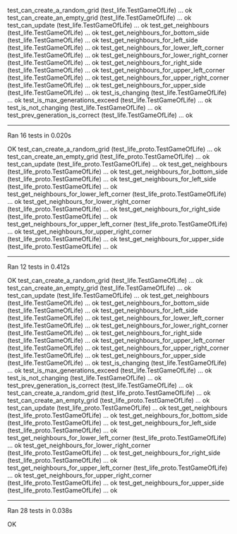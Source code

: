 test_can_create_a_random_grid (test_life.TestGameOfLife) ... ok
test_can_create_an_empty_grid (test_life.TestGameOfLife) ... ok
test_can_update (test_life.TestGameOfLife) ... ok
test_get_neighbours (test_life.TestGameOfLife) ... ok
test_get_neighbours_for_bottom_side (test_life.TestGameOfLife) ... ok
test_get_neighbours_for_left_side (test_life.TestGameOfLife) ... ok
test_get_neighbours_for_lower_left_corner (test_life.TestGameOfLife) ... ok
test_get_neighbours_for_lower_right_corner (test_life.TestGameOfLife) ... ok
test_get_neighbours_for_right_side (test_life.TestGameOfLife) ... ok
test_get_neighbours_for_upper_left_corner (test_life.TestGameOfLife) ... ok
test_get_neighbours_for_upper_right_corner (test_life.TestGameOfLife) ... ok
test_get_neighbours_for_upper_side (test_life.TestGameOfLife) ... ok
test_is_changing (test_life.TestGameOfLife) ... ok
test_is_max_generations_exceed (test_life.TestGameOfLife) ... ok
test_is_not_changing (test_life.TestGameOfLife) ... ok
test_prev_generation_is_correct (test_life.TestGameOfLife) ... ok

----------------------------------------------------------------------
Ran 16 tests in 0.020s

OK
test_can_create_a_random_grid (test_life_proto.TestGameOfLife) ... ok
test_can_create_an_empty_grid (test_life_proto.TestGameOfLife) ... ok
test_can_update (test_life_proto.TestGameOfLife) ... ok
test_get_neighbours (test_life_proto.TestGameOfLife) ... ok
test_get_neighbours_for_bottom_side (test_life_proto.TestGameOfLife) ... ok
test_get_neighbours_for_left_side (test_life_proto.TestGameOfLife) ... ok
test_get_neighbours_for_lower_left_corner (test_life_proto.TestGameOfLife) ... ok
test_get_neighbours_for_lower_right_corner (test_life_proto.TestGameOfLife) ... ok
test_get_neighbours_for_right_side (test_life_proto.TestGameOfLife) ... ok
test_get_neighbours_for_upper_left_corner (test_life_proto.TestGameOfLife) ... ok
test_get_neighbours_for_upper_right_corner (test_life_proto.TestGameOfLife) ... ok
test_get_neighbours_for_upper_side (test_life_proto.TestGameOfLife) ... ok

----------------------------------------------------------------------
Ran 12 tests in 0.412s

OK
test_can_create_a_random_grid (test_life.TestGameOfLife) ... ok
test_can_create_an_empty_grid (test_life.TestGameOfLife) ... ok
test_can_update (test_life.TestGameOfLife) ... ok
test_get_neighbours (test_life.TestGameOfLife) ... ok
test_get_neighbours_for_bottom_side (test_life.TestGameOfLife) ... ok
test_get_neighbours_for_left_side (test_life.TestGameOfLife) ... ok
test_get_neighbours_for_lower_left_corner (test_life.TestGameOfLife) ... ok
test_get_neighbours_for_lower_right_corner (test_life.TestGameOfLife) ... ok
test_get_neighbours_for_right_side (test_life.TestGameOfLife) ... ok
test_get_neighbours_for_upper_left_corner (test_life.TestGameOfLife) ... ok
test_get_neighbours_for_upper_right_corner (test_life.TestGameOfLife) ... ok
test_get_neighbours_for_upper_side (test_life.TestGameOfLife) ... ok
test_is_changing (test_life.TestGameOfLife) ... ok
test_is_max_generations_exceed (test_life.TestGameOfLife) ... ok
test_is_not_changing (test_life.TestGameOfLife) ... ok
test_prev_generation_is_correct (test_life.TestGameOfLife) ... ok
test_can_create_a_random_grid (test_life_proto.TestGameOfLife) ... ok
test_can_create_an_empty_grid (test_life_proto.TestGameOfLife) ... ok
test_can_update (test_life_proto.TestGameOfLife) ... ok
test_get_neighbours (test_life_proto.TestGameOfLife) ... ok
test_get_neighbours_for_bottom_side (test_life_proto.TestGameOfLife) ... ok
test_get_neighbours_for_left_side (test_life_proto.TestGameOfLife) ... ok
test_get_neighbours_for_lower_left_corner (test_life_proto.TestGameOfLife) ... ok
test_get_neighbours_for_lower_right_corner (test_life_proto.TestGameOfLife) ... ok
test_get_neighbours_for_right_side (test_life_proto.TestGameOfLife) ... ok
test_get_neighbours_for_upper_left_corner (test_life_proto.TestGameOfLife) ... ok
test_get_neighbours_for_upper_right_corner (test_life_proto.TestGameOfLife) ... ok
test_get_neighbours_for_upper_side (test_life_proto.TestGameOfLife) ... ok

----------------------------------------------------------------------
Ran 28 tests in 0.038s

OK

